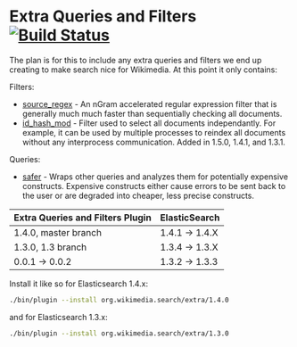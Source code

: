 Extra Queries and Filters [![Build Status](https://integration.wikimedia.org/ci/buildStatus/icon?job=search-extra)](https://integration.wikimedia.org/ci/job/search-extra)
=========================

The plan is for this to include any extra queries and filters we end up
creating to make search nice for Wikimedia.  At this point it only contains:

Filters:
* [source_regex](docs/source_regex.md) - An nGram accelerated regular
expression filter that is generally much much faster than sequentially checking
all documents.
* [id_hash_mod](docs/id_hash_mod.md) - Filter used to select all documents
independantly. For example, it can be used by multiple processes to reindex
all documents without any interprocess communication. Added in 1.5.0, 1.4.1,
and 1.3.1.

Queries:
* [safer](docs/safer.md) - Wraps other queries and analyzes them for
potentially expensive constructs.  Expensive constructs either cause errors to
be sent back to the user or are degraded into cheaper, less precise constructs.

| Extra Queries and Filters Plugin |  ElasticSearch  |
|----------------------------------|-----------------|
| 1.4.0, master branch             | 1.4.1 -> 1.4.X  |
| 1.3.0, 1.3 branch                | 1.3.4 -> 1.3.X  |
| 0.0.1 -> 0.0.2                   | 1.3.2 -> 1.3.3  |


Install it like so for Elasticsearch 1.4.x:
```bash
./bin/plugin --install org.wikimedia.search/extra/1.4.0
```

and for Elasticsearch 1.3.x:
```bash
./bin/plugin --install org.wikimedia.search/extra/1.3.0
```
